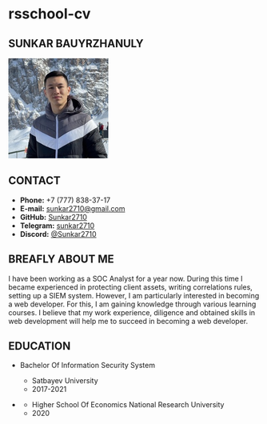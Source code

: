 # rsschool-cv
## **SUNKAR BAUYRZHANULY**

![image](my_photo.png)

## **CONTACT**
* **Phone:** +7 (777) 838-37-17
* **E-mail:** sunkar2710@gmail.com
* **GitHub:** [Sunkar2710](https://github.com/Sunkar2710)
* **Telegram:** [sunkar2710](https://t.me/sunkar2710)
* **Discord:** [@Sunkar2710](https://discordapp.com/users/960493700331499532/)

## **BREAFLY ABOUT ME**
I have been working as a SOC Analyst for a year now. During this time I became experienced in protecting client assets, writing correlations rules, setting up a SIEM system. However, I am particularly interested in becoming a web developer. For this, I am gaining knowledge through various learning courses. I believe that my work experience, diligence and obtained skills in web development will help me to succeed in becoming a web developer.

## **EDUCATION**
* Bachelor Of Information Security System
     * Satbayev University
     * 2017-2021


* [ ](https://coursera.org/share/636be4ebd3e2b0d275927b398a398448 "Certificate")
    * Higher School Of Economics National Research University
    * 2020

